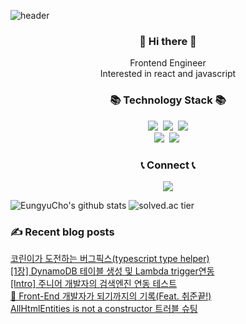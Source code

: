
![header](https://capsule-render.vercel.app/api?&type=wave&color=gradient&text=new%20Jay();&height=300)

<h3 align="center"> 👋 Hi there 👋 </h3>
<p align="center">
Frontend Engineer <br>
Interested in react and javascript
</p>
<h3 align="center">📚 Technology Stack 📚</h3>

<p align="center">
  <img src="https://img.shields.io/badge/-Javascript-F7DF1E?&logo=Javascript&logoColor=black"/></a>&nbsp
  <img src="https://img.shields.io/badge/-Typescript-3178C6?&logo=Typescript&logoColor=white"/></a>&nbsp
  <img src="https://img.shields.io/badge/-NestJS-E0234E?&logo=NestJS&logoColor=white"/></a><br>
  <img src="https://img.shields.io/badge/-React-61DAFB?&logo=React&logoColor=white"/></a>&nbsp
  <img src="https://img.shields.io/badge/-Nextjs-000000?&logo=Next.js&logoColor=white"/></a>&nbsp
</p>

<h3 align="center">📞 Connect 📞</h3>

<p align="center">
  <a href="mailto:gameclow2@gmail.com"><img src="https://img.shields.io/badge/Gmail-d14836?style=flat-square&logo=Gmail&logoColor=white&link=mailto:gameclow2@gmail.com"/></a>
</p>

  ![EungyuCho's github stats](https://github-readme-stats.vercel.app/api?username=EungyuCho&show_icons=true)
  ![solved.ac tier](http://mazassumnida.wtf/api/generate_badge?boj=cho2304)

### ✍ Recent blog posts 
[코린이가 도전하는 버그픽스(typescript type helper)](https://velog.io/@whdud132/%EC%BD%94%EB%A6%B0%EC%9D%B4%EA%B0%80-%EB%8F%84%EC%A0%84%ED%95%98%EB%8A%94-%EB%B2%84%EA%B7%B8%ED%94%BD%EC%8A%A4typescript-type-helper) <br>
[[1장] DynamoDB 테이블 생성 및 Lambda trigger연동](https://velog.io/@whdud132/1%EC%9E%A5-DynamoDB-%ED%85%8C%EC%9D%B4%EB%B8%94-%EC%83%9D%EC%84%B1-%EB%B0%8F-Lambda-trigger%EC%97%B0%EB%8F%99) <br>
[[Intro] 주니어 개발자의 검색엔진 연동 테스트](https://velog.io/@whdud132/Intro) <br>
[📩 Front-End 개발자가 되기까지의 기록(Feat. 취준끝!)](https://velog.io/@whdud132/Front-End-%EA%B0%9C%EB%B0%9C%EC%9E%90%EA%B0%80-%EB%90%98%EA%B8%B0%EA%B9%8C%EC%A7%80%EC%9D%98-%EA%B8%B0%EB%A1%9DFeat.-%EC%B7%A8%EC%A4%80%EB%81%9D) <br>
[AllHtmlEntities is not a constructor 트러블 슈팅](https://velog.io/@whdud132/AllHtmlEntities-is-not-a-constructor-%ED%8A%B8%EB%9F%AC%EB%B8%94-%EC%8A%88%ED%8C%85) <br>
